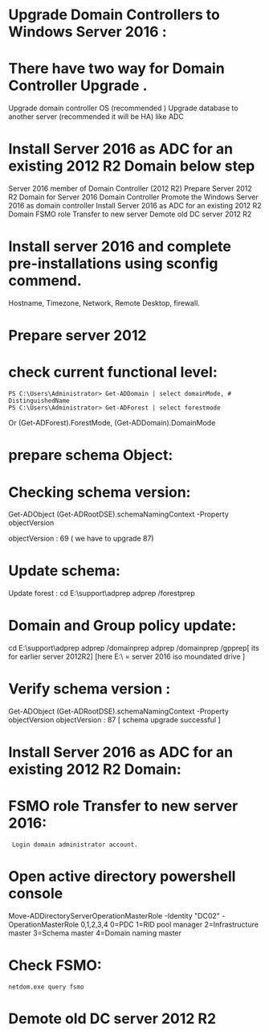 # Upgrade Domain Controllers to Windows Server 2016 : 
# There have two way for Domain Controller Upgrade .

Upgrade domain controller OS (recommended )
Upgrade database to another server  (recommended  it will be HA) like ADC

 # Install Server 2016 as ADC for an existing 2012 R2 Domain below step

Server 2016 member of  Domain Controller (2012 R2)
Prepare Server 2012 R2 Domain for Server 2016 Domain Controller
Promote the Windows Server 2016 as domain controller
Install Server 2016 as ADC for an existing 2012 R2 Domain
FSMO role Transfer to new server 
Demote old DC server 2012 R2


# Install server 2016 and complete pre-installations using sconfig  commend.
 Hostname, Timezone, Network, Remote Desktop, firewall.

# Prepare server 2012

# check current functional level:
    PS C:\Users\Administrator> Get-ADDomain | select domainMode, # DistinguishedName
    PS C:\Users\Administrator> Get-ADForest | select forestmode
Or (Get-ADForest).ForestMode, (Get-ADDomain).DomainMode

# prepare schema Object:
# Checking schema version:

Get-ADObject (Get-ADRootDSE).schemaNamingContext -Property objectVersion

objectVersion     : 69 ( we have to upgrade 87)

# Update schema: 
Update forest :
cd E:\support\adprep
adprep /forestprep

# Domain and Group policy update:

cd  E:\support\adprep
adprep /domainprep
adprep /domainprep /gpprep[ its for earlier server 2012R2]
 [here E:\ = server 2016 iso moundated drive ]

# Verify schema version : 
Get-ADObject (Get-ADRootDSE).schemaNamingContext -Property objectVersion
objectVersion     : 87 [ schema upgrade successful ]


# Install Server 2016 as ADC for an existing 2012 R2 Domain:




# FSMO role Transfer to new server 2016:
     Login domain administrator account. 
# Open active directory powershell console 
Move-ADDirectoryServerOperationMasterRole -Identity "DC02" -OperationMasterRole 0,1,2,3,4
0=PDC
1=RID pool manager
2=Infrastructure master
3=Schema master
4=Domain naming master
# Check FSMO:
    netdom.exe query fsmo

# Demote old DC server 2012 R2

